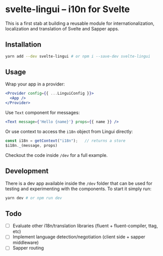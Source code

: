 # svelte-lingui – i10n for Svelte

This is a first stab at building a reusable module for internationalization,
localization and translation of Svelte and Sapper apps.

## Installation

```sh
yarn add --dev svelte-lingui # or npm i --save-dev svelte-lingui
```

## Usage

Wrap your app in a provider:
```jsx
<Provider config={{ ...LinguiConfig }}>
  <App />
</Provider>
```

Use `Text` component for messages:
```jsx
<Text message={'Hello {name}'} props={{ name }} />
```

Or use context to access the `i18n` object from Lingui directly:
```js
const i18n = getContext("i18n");   // returns a store
$i18n._(message, props)
```

Checkout the code inside `/dev` for a full example.

## Development

There is a dev app available inside the `/dev` folder that can be used for
testing and experimenting with the components. To start it simply run:

```sh
yarn dev # or npm run dev
```

## Todo

- [ ] Evaluate other i18n/translation libraries (fluent + fluent-compiler, ttag, etc)
- [ ] Implement language detection/negotiation (client side + sapper middleware)
- [ ] Sapper routing
